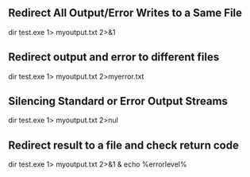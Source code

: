 ## Redirect All Output/Error Writes to a Same File
dir test.exe 1> myoutput.txt 2>&1

## Redirect output and error to different files
dir test.exe 1> myoutput.txt 2>myerror.txt

## Silencing Standard or Error Output Streams
dir test.exe 1> myoutput.txt 2>nul

## Redirect result to a file and check return code
dir test.exe 1> myoutput.txt 2>&1 & echo %errorlevel%
